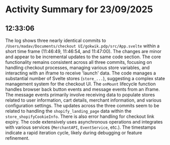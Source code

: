 # Activity Summary for 23/09/2025

## 12:33:06
The log shows three nearly identical commits to `/Users/madav/Documents/checkout UI/gokwik.pdp/src/App.svelte` within a short time frame (11:46:49, 11:46:54, and 11:47:00).  The changes are minor and appear to be incremental updates to the same code section. The core functionality remains consistent across all three commits, focusing on handling checkout processes, managing various store variables, and interacting with an iframe to receive 'launch' data.  The code manages a substantial number of Svelte stores (`store_...`), suggesting a complex state management system for the checkout UI.  The `onMount` lifecycle function handles browser back button events and message events from an iframe. The message events primarily involve receiving data to populate stores related to user information, cart details, merchant information, and various configuration settings.  The updates across the three commits seem to be related to  handling the `shopify_landing_page` data within the `store_shopifyCookieInfo`.  There is also error handling for checkout link expiry.  The code extensively uses asynchronous operations and integrates with various services (`MerchantAPI`, `EventService`, etc.).  The timestamps indicate a rapid iteration cycle, likely during debugging or feature refinement.
